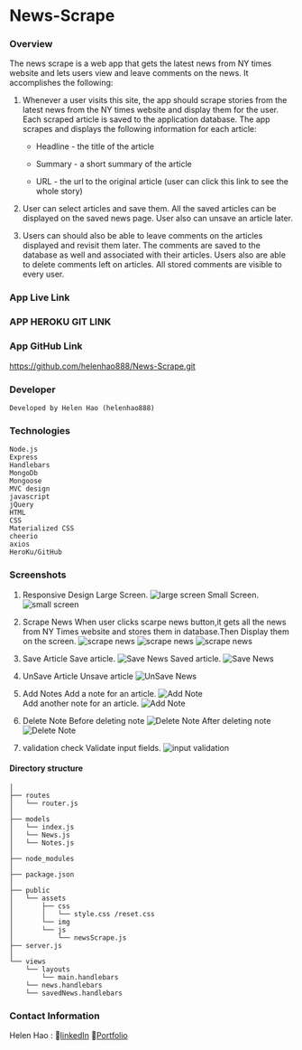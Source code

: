 # News-Scrape


### Overview
The news scrape is a web app that gets the latest news from NY times website and lets users view and leave comments on the news. It accomplishes the following:

  1. Whenever a user visits this site, the app should scrape stories from the latest news from the NY times website and display them for the user. Each scraped article is saved to the application database. The app scrapes and displays the following information for each article:

     * Headline - the title of the article

     * Summary - a short summary of the article

     * URL - the url to the original article (user can click this link to see the whole story)

  2. User can select articles and save them. All the saved articles can be displayed on the saved news page. 
     User also can unsave an article later.
     
  3. Users can should also be able to leave comments on the articles displayed and revisit them later. The comments are saved to the database as well and associated with their articles. Users also are able to delete comments left on articles. All stored comments are visible to every user.


### App Live Link


### APP HEROKU GIT LINK


### App GitHub Link
https://github.com/helenhao888/News-Scrape.git

### Developer
    Developed by Helen Hao (helenhao888)
    
### Technologies
    Node.js 
    Express
    Handlebars
    MongoDb
    Mongoose
    MVC design 
    javascript
    jQuery
    HTML
    CSS
    Materialized CSS
    cheerio
    axios
    HeroKu/GitHub

### Screenshots
1. Responsive Design
    Large Screen.
   ![large screen](public/assets/img/largeScreenNews.png)
    Small Screen.
   ![small screen](public/assets/img/smallScreenNews.png)
2. Scrape News
   When user clicks scarpe news button,it gets all the news from NY Times website and stores them in database.Then Display them on the screen.
   ![scrape news](public/assets/img/beforeScrapeNews.png)
   ![scrape news](public/assets/img/scrapeNews.png)
   ![scrape news](public/assets/img/afterScapeNews.png)

3. Save Article
   Save article.
   ![Save News](public/assets/img/saveArticle.png)
   Saved article.
   ![Save News](public/assets/img/savedArticle.png)
4. UnSave Article
    Unsave article
   ![UnSave News](public/assets/img/unsaveAritcle.png)   

5. Add Notes
    Add a note for an article.
   ![Add Note](public/assets/img/addNote.png)   
   Add another note for an article.
   ![Add Note](public/assets/img/addAnotherNote.png)   

6. Delete Note
    Before deleting note
   ![Delete Note](public/assets/img/beforeDeleteNote.png)
    After deleting note
   ![Delete Note](public/assets/img/afterDeleteNote.png)
7. validation check 
   Validate input fields. 
   ![input validation](public/assets/img/inputValidation.png)
  

#### Directory structure
```
│ 
├── routes
│   └── router.js
│ 
├── models
│   └── index.js
│   └── News.js
│   └── Notes.js
│ 
├── node_modules
│ 
├── package.json
│
├── public
│   └── assets
│       ├── css
│       │   └── style.css /reset.css
│       └── img
│       └── js
│           └── newsScrape.js
├── server.js
│
└── views   
    └── layouts
        └── main.handlebars
    └── news.handlebars
    └── savedNews.handlebars

```
### Contact Information

   Helen Hao :
   :link:[linkedIn](https://www.linkedin.com/in/jinzhao-helen-hao-611b3752/) 
   :link:[Portfolio](https://helenhao888.github.io)    
